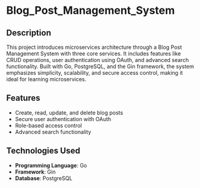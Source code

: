 # Blog_Post_Management_System  

## Description  
This project introduces microservices architecture through a Blog Post Management System with three core services. It includes features like CRUD operations, user authentication using OAuth, and advanced search functionality. Built with Go, PostgreSQL, and the Gin framework, the system emphasizes simplicity, scalability, and secure access control, making it ideal for learning microservices.  

## Features  
- Create, read, update, and delete blog posts  
- Secure user authentication with OAuth  
- Role-based access control  
- Advanced search functionality  

## Technologies Used  
- **Programming Language**: Go  
- **Framework**: Gin  
- **Database**: PostgreSQL  

